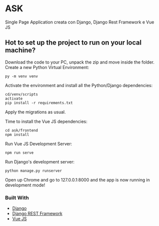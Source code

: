 # ASK
Single Page Application creata con Django, Django Rest Framework e Vue JS

## Hot to set up the project to run on your local machine?
 Download the code to your PC, unpack the zip and move inside the folder.
Create a new Python Virtual Environment:

```
py -m venv venv
```
Activate the environment and install all the Python/Django dependencies:

```
cd/venv/scripts
activate
pip install -r requirements.txt
```
Apply the migrations as usual.

Time to install the Vue JS dependencies:
```
cd ask/frontend
npm install
```
Run Vue JS Development Server:
```
npm run serve
```
Run Django's development server:
```
python manage.py runserver
```
Open up Chrome and go to 127.0.0.1:8000 and the app is now running in development mode!


### Built With

* [Django](https://www.djangoproject.com/)
* [Django REST Framework](https://www.django-rest-framework.org/)
* [Vue JS](https://vuejs.org/)
